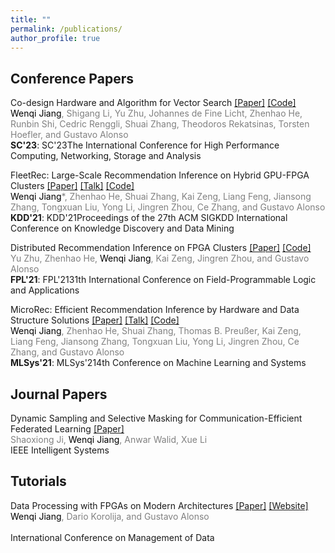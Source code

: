 ```yaml
---
title: ""
permalink: /publications/
author_profile: true
---
```



## Conference Papers


Co-design Hardware and Algorithm for Vector Search [[Paper]](https://arxiv.org/pdf/2306.11182.pdf) [[Code]](https://github.com/WenqiJiang/SC-ANN-FPGA)<br>
<span style="color:grey"><span style="color:black">Wenqi Jiang</span>, Shigang Li, Yu Zhu, Johannes de Fine Licht, Zhenhao He, Runbin Shi, Cedric Renggli, Shuai Zhang, Theodoros Rekatsinas, Torsten Hoefler, and Gustavo Alonso</span><br>
<b>SC'23</b>: SC'23The International Conference for High Performance Computing, Networking, Storage and Analysis<br>




FleetRec: Large-Scale Recommendation Inference on Hybrid GPU-FPGA Clusters [[Paper]](https://dl.acm.org/doi/abs/10.1145/3447548.3467139?casa_token=KETIiL8HG6oAAAAA:rOygoffuHx-V_HjsNReM1ErnbH1AsOt6EJgp8odg7fUJHWhFb1c82hY0D4U8PoZf7G9TOP8QMToG2A) [[Talk]](https://www.youtube.com/watch?v=7LL-6jPR-l4&t=2s) [[Code]](https://github.com/fpgasystems/GPU-FPGA-Recommendation-System)<br>
<span style="color:grey"><span style="color:black">Wenqi Jiang</span>*, Zhenhao He, Shuai Zhang, Kai Zeng, Liang Feng, Jiansong Zhang, Tongxuan Liu, Yong Li, Jingren Zhou, Ce Zhang, and Gustavo Alonso</span><br>
<b>KDD'21</b>: KDD'21Proceedings of the 27th ACM SIGKDD International Conference on Knowledge Discovery and Data Mining<br>




Distributed Recommendation Inference on FPGA Clusters [[Paper]](https://ieeexplore.ieee.org/abstract/document/9556456?casa_token=i6-KNe_mgqQAAAAA:XVVQqTyccq7JC8hKFzoVbkwvpdTm544dKUPoEJEa13erbeNJc0WyqkLmgwIwscVQ8nQcYGx15JI) [[Code]](https://github.com/fpgasystems/Distributed_Recommendation_Inference_on_FPGA_Clusters)<br>
<span style="color:grey">Yu Zhu, Zhenhao He, <span style="color:black">Wenqi Jiang</span>, Kai Zeng, Jingren Zhou, and Gustavo Alonso</span><br>
<b>FPL'21</b>: FPL'2131th International Conference on Field-Programmable Logic and Applications<br>




MicroRec: Efficient Recommendation Inference by Hardware and Data Structure Solutions [[Paper]](https://proceedings.mlsys.org/paper_files/paper/2021/hash/9e9a5486cb2f8e44d5b5fedd2a9e5fcd-Abstract.html) [[Talk]](https://www.youtube.com/watch?v=SJ0ze3p0GzU) [[Code]](https://github.com/fpgasystems/FPGA-Recommendation-Accelerator)<br>
<span style="color:grey"><span style="color:black">Wenqi Jiang</span>, Zhenhao He, Shuai Zhang, Thomas B. Preußer, Kai Zeng, Liang Feng, Jiansong Zhang, Tongxuan Liu, Yong Li, Jingren Zhou, Ce Zhang, and Gustavo Alonso</span><br>
<b>MLSys'21</b>: MLSys'214th Conference on Machine Learning and Systems<br>



## Journal Papers


Dynamic Sampling and Selective Masking for Communication-Efficient Federated Learning [[Paper]](https://ieeexplore.ieee.org/abstract/document/9546691)<br>
<span style="color:grey">Shaoxiong Ji, <span style="color:black">Wenqi Jiang</span>, Anwar Walid, Xue Li</span><br>
IEEE Intelligent Systems<br>



## Tutorials


Data Processing with FPGAs on Modern Architectures [[Paper]](https://dl.acm.org/doi/pdf/10.1145/3555041.3589410?casa_token=VwR_uiM-hLgAAAAA:sDCBaEV-PwKO07yGNkngnVlxywHnp61rkL4M7aFE8FlIC5RXgoBkAWR9zV-pYHiOdRchNpOOHIi2zAE) [[Website]](https://systems.ethz.ch/research/data-processing-on-modern-hardware/hacc/sigmod-23-tutorial--data-processing-on-fpgas-with-modern-archite.html)<br>
<span style="color:grey"><span style="color:black">Wenqi Jiang</span>, Dario Korolija, and Gustavo Alonso </span><br></span><br>
International Conference on Management of Data<br>


